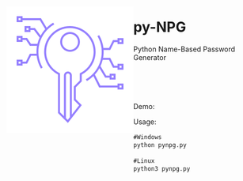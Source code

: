 
<img align='left' src='icon.png'></img>
# py-NPG
Python Name-Based Password Generator
</br>
</br>
</br>
</br>
</br>


Demo:

Usage:
```
#Windows
python pynpg.py

#Linux
python3 pynpg.py
```
